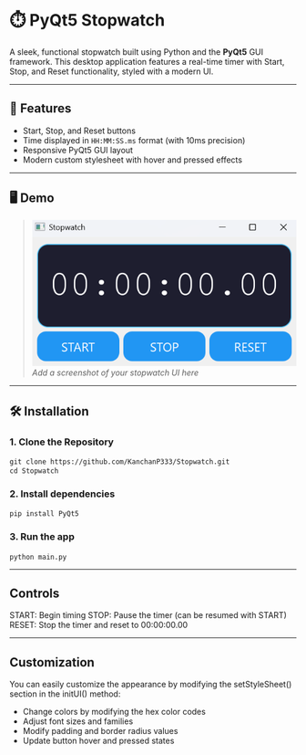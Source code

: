 # ⏱️ PyQt5 Stopwatch

A sleek, functional stopwatch built using Python and the **PyQt5** GUI framework. This desktop application features a real-time timer with Start, Stop, and Reset functionality, styled with a modern UI.

---

## 🎯 Features

- Start, Stop, and Reset buttons
- Time displayed in `HH:MM:SS.ms` format (with 10ms precision)
- Responsive PyQt5 GUI layout
- Modern custom stylesheet with hover and pressed effects

---

## 🖥️ Demo

> ![Stopwatch Demo](digitalClockScreenshot.png)  
> *Add a screenshot of your stopwatch UI here*

---

## 🛠️ Installation

### 1. Clone the Repository

```
git clone https://github.com/KanchanP333/Stopwatch.git
cd Stopwatch
```

### 2. Install dependencies

```
pip install PyQt5
```

### 3. Run the app

```
python main.py
```

---

## Controls

START: Begin timing
STOP: Pause the timer (can be resumed with START)
RESET: Stop the timer and reset to 00:00:00.00

---

## Customization
You can easily customize the appearance by modifying the setStyleSheet() section in the initUI() method:

- Change colors by modifying the hex color codes
- Adjust font sizes and families
- Modify padding and border radius values
- Update button hover and pressed states
